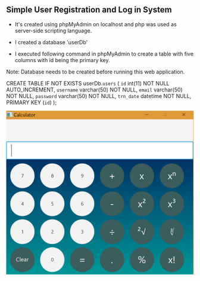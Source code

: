 ## Simple User Registration and Log in System

* It's created using phpMyAdmin on localhost and php was used as server-side scripting language.

* I created a database 'userDb'
* I executed following command in phpMyAdmin to create a table with five columns with id being the primary key.

Note: Database needs to be created before running this web application.

CREATE TABLE IF NOT EXISTS userDb.`users` (
 `id` int(11) NOT NULL AUTO_INCREMENT,
 `username` varchar(50) NOT NULL,
 `email` varchar(50) NOT NULL,
 `password` varchar(50) NOT NULL,
 `trn_date` datetime NOT NULL,
 PRIMARY KEY (`id`)
 );

![](https://github.com/sahidul18/UserRegistration/blob/master/img/calculatorUI.PNG)
